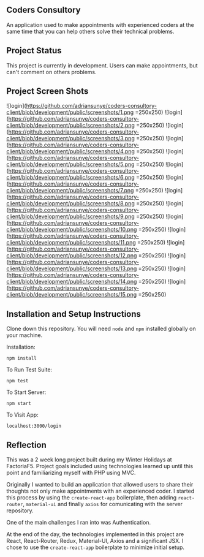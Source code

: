 ## Coders Consultory 

An application used to make appointments with experienced coders at the same time that you can help others solve their technical problems.

## Project Status

This project is currently in development. Users can make appointments, but can't comment on others problems.

## Project Screen Shots

![login](https://github.com/adriansunye/coders-consultory-client/blob/development/public/screenshots/1.png =250x250) ![login](https://github.com/adriansunye/coders-consultory-client/blob/development/public/screenshots/2.png =250x250)
![login](https://github.com/adriansunye/coders-consultory-client/blob/development/public/screenshots/3.png =250x250) ![login](https://github.com/adriansunye/coders-consultory-client/blob/development/public/screenshots/4.png =250x250)
![login](https://github.com/adriansunye/coders-consultory-client/blob/development/public/screenshots/5.png =250x250) ![login](https://github.com/adriansunye/coders-consultory-client/blob/development/public/screenshots/6.png =250x250)
![login](https://github.com/adriansunye/coders-consultory-client/blob/development/public/screenshots/7.png =250x250) ![login](https://github.com/adriansunye/coders-consultory-client/blob/development/public/screenshots/8.png =250x250)
![login](https://github.com/adriansunye/coders-consultory-client/blob/development/public/screenshots/9.png =250x250) ![login](https://github.com/adriansunye/coders-consultory-client/blob/development/public/screenshots/10.png =250x250)
![login](https://github.com/adriansunye/coders-consultory-client/blob/development/public/screenshots/11.png =250x250) ![login](https://github.com/adriansunye/coders-consultory-client/blob/development/public/screenshots/12.png =250x250)
![login](https://github.com/adriansunye/coders-consultory-client/blob/development/public/screenshots/13.png =250x250) ![login](https://github.com/adriansunye/coders-consultory-client/blob/development/public/screenshots/14.png =250x250)
![login](https://github.com/adriansunye/coders-consultory-client/blob/development/public/screenshots/15.png =250x250)

## Installation and Setup Instructions

Clone down this repository. You will need `node` and `npm` installed globally on your machine.  

Installation:

`npm install`  

To Run Test Suite:  

`npm test`  

To Start Server:

`npm start`  

To Visit App:

`localhost:3000/login`  

## Reflection

This was a 2 week long project built during my Winter Holidays at FactoriaF5. Project goals included using technologies learned up until this point and familiarizing myself with PHP using MVC.  

Originally I wanted to build an application that allowed users to share their thoughts not only make appointments with an experienced coder. I started this process by using the `create-react-app` boilerplate, then adding `react-router`, `material-ui` and finally `axios` for comunicating with the server repository.  

One of the main challenges I ran into was Authentication.

At the end of the day, the technologies implemented in this project are React, React-Router, Redux, Material-UI, Axios and a significant JSX. I chose to use the `create-react-app` boilerplate to minimize initial setup.